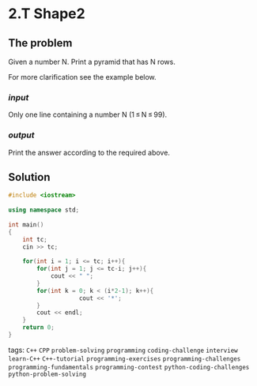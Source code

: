 # 2.T Shape2

## The problem
Given a number N. Print a pyramid that has N rows.

For more clarification see the example below.

### *input*
Only one line containing a number N (1 ≤ N ≤ 99).
### *output*
Print the answer according to the required above.

## Solution

```C++
#include <iostream>
 
using namespace std;
 
int main()
{
    int tc;
    cin >> tc;
 
    for(int i = 1; i <= tc; i++){
        for(int j = 1; j <= tc-i; j++){
            cout << " ";
        }
        for(int k = 0; k < (i*2-1); k++){
                    cout << '*';
        }
        cout << endl;
    }
    return 0;
}
```

tags: `C++`  `CPP`  `problem-solving`  `programming`  `coding-challenge`  `interview`
`learn-C++`  `C++-tutorial`  `programming-exercises`  `programming-challenges`  `programming-fundamentals`
`programming-contest`  `python-coding-challenges`  `python-problem-solving`

